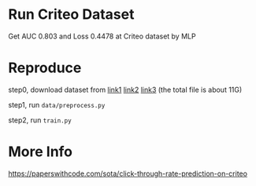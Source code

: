 # Run Criteo Dataset
Get AUC 0.803 and Loss 0.4478 at Criteo dataset by MLP

# Reproduce
step0, download dataset from [link1](https://download.csdn.net/download/guotong1988/85042767) [link2](https://download.csdn.net/download/guotong1988/85042833) [link3](https://download.csdn.net/download/guotong1988/85042834) (the total file is about 11G)

step1, run `data/preprocess.py`

step2, run `train.py`

# More Info
https://paperswithcode.com/sota/click-through-rate-prediction-on-criteo
